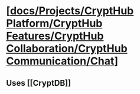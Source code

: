 # [[docs/Projects/CryptHub Platform/CryptHub Features/CryptHub Collaboration/CryptHub Communication/Chat]]

## Uses [[CryptDB]]

[//begin]: # "Autogenerated link references for markdown compatibility"
[docs/Projects/CryptHub Platform/CryptHub Features/CryptHub Collaboration/CryptHub Communication/Chat]: <../../../../../docs/Projects/CryptHub Platform/CryptHub Features/CryptHub Collaboration/CryptHub Communication/Chat.md> "Chat"
[//end]: # "Autogenerated link references"
